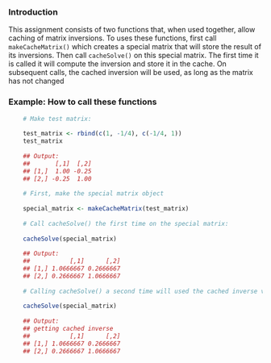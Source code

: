 ### Introduction

This assignment consists of two functions that, when used together, allow
caching of matrix inversions.  To uses these functions, first call `makeCacheMatrix()`
which creates a special matrix that will store the result of its inversions.
Then call `cacheSolve()` on this special matrix.  The first time it is called
it will compute the inversion and store it in the cache.  On subsequent calls,
the cached inversion will be used, as long as the matrix has not changed

### Example: How to call these functions

```R
    # Make test matrix:
    
    test_matrix <- rbind(c(1, -1/4), c(-1/4, 1))
    test_matrix
    
    ## Output:
    ##       [,1]  [,2]
    ## [1,]  1.00 -0.25
    ## [2,] -0.25  1.00
      
    # First, make the special matrix object
    
    special_matrix <- makeCacheMatrix(test_matrix)
    
    # Call cacheSolve() the first time on the special matrix:
    
    cacheSolve(special_matrix)
    
    ## Output:
    ##           [,1]      [,2]
    ## [1,] 1.0666667 0.2666667
    ## [2,] 0.2666667 1.0666667
    
    # Calling cacheSolve() a second time will used the cached inverse value:
    
    cacheSolve(special_matrix)
    
    ## Output:
    ## getting cached inverse
    ##           [,1]      [,2]
    ## [1,] 1.0666667 0.2666667
    ## [2,] 0.2666667 1.0666667
```
